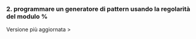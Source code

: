 ### 2. programmare un generatore di pattern usando la regolarità del modulo %  
Versione più aggiornata > 
